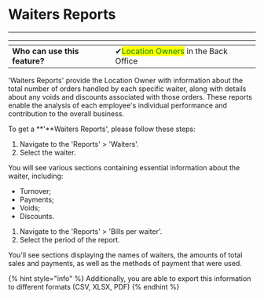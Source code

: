 # Waiters Reports

***

<table data-card-size="large" data-view="cards" data-full-width="false"><thead><tr><th></th><th></th><th></th></tr></thead><tbody><tr><td><strong>Who can use this feature?</strong></td><td><span data-gb-custom-inline data-tag="emoji" data-code="2714">✔</span><mark style="color:green;">Location Owners</mark> in the Back Office</td><td></td></tr></tbody></table>

'Waiters Reports' provide the Location Owner with information about the total number of orders handled by each specific waiter, along with details about any voids and discounts associated with those orders. These reports enable the analysis of each employee's individual performance and contribution to the overall business.

To get a **'**Waiters Reports', please follow these steps:

1. Navigate to the 'Reports' > 'Waiters'.
2. Select the waiter.

You will see various sections containing essential information about the waiter, including:

* Turnover;
* Payments;
* Voids;
* Discounts.&#x20;

1. Navigate to the 'Reports' > 'Bills per waiter'.
2. Select the period of the report.

You'll see sections displaying the names of waiters, the amounts of total sales and payments, as well as the methods of payment that were used.

{% hint style="info" %}
Additionally, you are able to export this information to different formats (CSV, XLSX, PDF)
{% endhint %}
